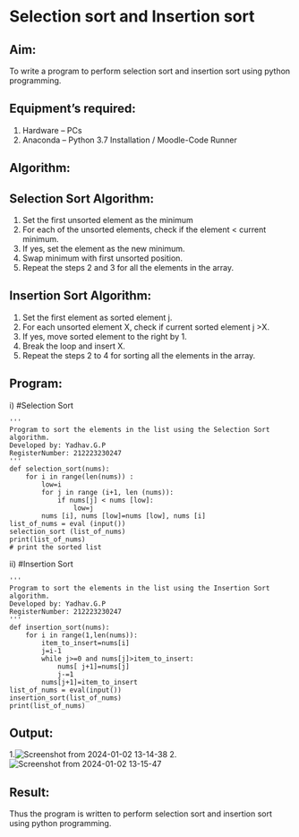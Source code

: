 # Selection sort and Insertion sort
## Aim:
To write a program to perform selection sort and insertion sort using python programming.
## Equipment’s required:
1.	Hardware – PCs
2.	Anaconda – Python 3.7 Installation / Moodle-Code Runner
## Algorithm:
## Selection Sort Algorithm:
1.	Set the first unsorted element as the minimum
2.	For each of the unsorted elements, check if the element < current minimum.
3.	If yes, set the element as the new minimum.
4.	Swap minimum with first unsorted position.
5.	Repeat the steps 2 and 3 for all the elements in the array.
## Insertion Sort Algorithm:
1.	Set the first element as sorted element j.
2.	For each unsorted element X, check if current sorted element j >X.
3.	If yes, move sorted element to the right by 1.
4.	Break the loop and insert X.
5.	Repeat the steps 2 to 4 for sorting all the elements in the array.
## Program:
i)	#Selection Sort
```
''' 
Program to sort the elements in the list using the Selection Sort algorithm.
Developed by: Yadhav.G.P
RegisterNumber: 212223230247
'''
def selection_sort(nums):
    for i in range(len(nums)) :
        low=i 
        for j in range (i+1, len (nums)):
            if nums[j] < nums [low]:
                low=j
        nums [i], nums [low]=nums [low], nums [i]
list_of_nums = eval (input())
selection_sort (list_of_nums)
print(list_of_nums)
# print the sorted list
```
ii)	#Insertion Sort
```
''' 
Program to sort the elements in the list using the Insertion Sort algorithm.
Developed by: Yadhav.G.P
RegisterNumber: 212223230247
'''
def insertion_sort(nums):
    for i in range(1,len(nums)):
        item_to_insert=nums[i]
        j=i-1
        while j>=0 and nums[j]>item_to_insert:
            nums[ j+1]=nums[j]
            j-=1
        nums[j+1]=item_to_insert
list_of_nums = eval(input())
insertion_sort(list_of_nums)
print(list_of_nums)
```
## Output:
1.![Screenshot from 2024-01-02 13-14-38](https://github.com/iamyadhav/Sorting-Algorithm/assets/147139713/8263695d-2405-451c-bf6f-d7584d938b53)
2.![Screenshot from 2024-01-02 13-15-47](https://github.com/iamyadhav/Sorting-Algorithm/assets/147139713/cbc729f0-541a-4079-800d-f365ff462d54)

## Result:
Thus the program is written to perform selection sort and insertion sort using python programming.
